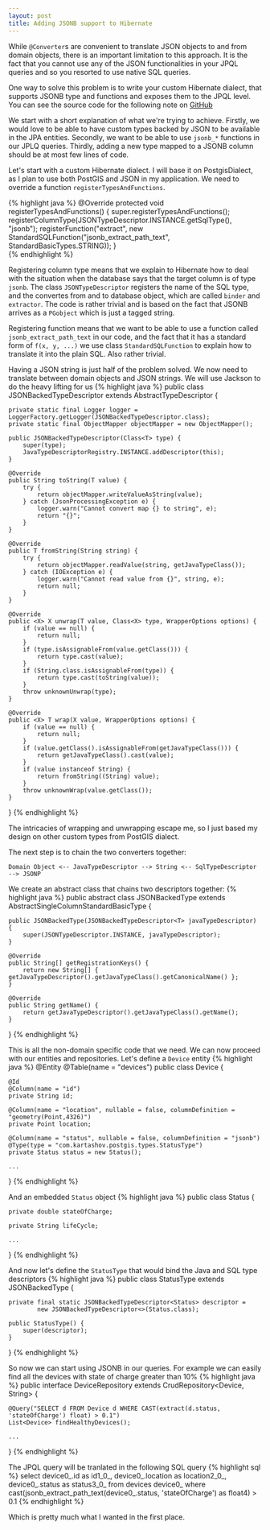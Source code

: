 ```yaml
---
layout: post
title: Adding JSONB support to Hibernate
---
```


While `@Converter`s are convenient to translate JSON objects to and from domain objects, there is an important limitation to this approach.
It is the fact that you cannot use any of the JSON functionalities in your JPQL queries and so you resorted to use native SQL queries.

One way to solve this problem is to write your custom Hibernate dialect, that supports JSONB type and functions and exposes them to the JPQL level.
You can see the source code for the following note on [GitHub](https://github.com/vasily-kartashov/postgis-spring-data-jpa-example/commit/8e2409def78b611bcb3d18d070e36ab65c61443f)

We start with a short explanation of what we're trying to achieve. Firstly, we would love to be able to have custom types backed by JSON to be available in the JPA entities.
Secondly, we want to be able to use `jsonb_*` functions in our JPLQ queries. Thirdly, adding a new type mapped to a JSONB column should be at most few lines of code.

Let's start with a custom Hibernate dialect. I will base it on PostgisDialect, as I plan to use both PostGIS and JSON in my application. We need to override a function `registerTypesAndFunctions`.

{% highlight java %}
@Override
protected void registerTypesAndFunctions() {
    super.registerTypesAndFunctions();
    registerColumnType(JSONTypeDescriptor.INSTANCE.getSqlType(), "jsonb");
    registerFunction("extract",
            new StandardSQLFunction("jsonb_extract_path_text", StandardBasicTypes.STRING));
}						    
{% endhighlight %}

Registering column type means that we explain to Hibernate how to deal with the situation when the database says that the target column is of type `jsonb`.
The class `JSONTypeDescriptor` registers the name of the SQL type, and the convertes from and to database object, which are called `binder` and `extractor`.
The code is rather trivial and is based on the fact that JSONB arrives as a `PGobject` which is just a tagged string.

Registering function means that we want to be able to use a function called `jsonb_extract_path_text` in our code, and the fact that it has a standard form of
`f(x, y, ...)` we use class `StandardSQLFunction` to explain how to translate it into the plain SQL. Also rather trivial.

Having a JSON string is just half of the problem solved. We now need to translate between domain objects and JSON strings. We will use Jackson to do the heavy lifting for us
{% highlight java %}
public class JSONBackedTypeDescriptor<T> extends AbstractTypeDescriptor<T> {

    private static final Logger logger = LoggerFactory.getLogger(JSONBackedTypeDescriptor.class);
    private static final ObjectMapper objectMapper = new ObjectMapper();

    public JSONBackedTypeDescriptor(Class<T> type) {
        super(type);
        JavaTypeDescriptorRegistry.INSTANCE.addDescriptor(this);
    }

    @Override
    public String toString(T value) {
        try {
            return objectMapper.writeValueAsString(value);
        } catch (JsonProcessingException e) {
            logger.warn("Cannot convert map {} to string", e);
            return "{}";
        }
    }

    @Override
    public T fromString(String string) {
        try {
            return objectMapper.readValue(string, getJavaTypeClass());
        } catch (IOException e) {
            logger.warn("Cannot read value from {}", string, e);
            return null;
        }
    }

    @Override
    public <X> X unwrap(T value, Class<X> type, WrapperOptions options) {
        if (value == null) {
            return null;
        }
        if (type.isAssignableFrom(value.getClass())) {
            return type.cast(value);
        }
        if (String.class.isAssignableFrom(type)) {
            return type.cast(toString(value));
        }
        throw unknownUnwrap(type);
    }

    @Override
    public <X> T wrap(X value, WrapperOptions options) {
        if (value == null) {
            return null;
        }
        if (value.getClass().isAssignableFrom(getJavaTypeClass())) {
            return getJavaTypeClass().cast(value);
        }
        if (value instanceof String) {
            return fromString((String) value);
        }
        throw unknownWrap(value.getClass());
    }
}
{% endhighlight %}

The intricacies of wrapping and unwrapping escape me, so I just based my design on other custom types from PostGIS dialect.

The next step is to chain the two converters together:

    Domain Object <-- JavaTypeDescriptor --> String <-- SqlTypeDescriptor --> JSONP

We create an abstract class that chains two descriptors together:
{% highlight java %}
public abstract class JSONBackedType<T> extends AbstractSingleColumnStandardBasicType<T> {

    public JSONBackedType(JSONBackedTypeDescriptor<T> javaTypeDescriptor) {
        super(JSONTypeDescriptor.INSTANCE, javaTypeDescriptor);
    }

    @Override
    public String[] getRegistrationKeys() {
        return new String[] { getJavaTypeDescriptor().getJavaTypeClass().getCanonicalName() };
    }

    @Override
    public String getName() {
        return getJavaTypeDescriptor().getJavaTypeClass().getName();
    }
}
{% endhighlight %}

This is all the non-domain specific code that we need. We can now proceed with our entities and repositories. Let's define a `Device` entity
{% highlight java %}
@Entity
@Table(name = "devices")
public class Device {

    @Id
    @Column(name = "id")
    private String id;

    @Column(name = "location", nullable = false, columnDefinition = "geometry(Point,4326)")
    private Point location;

    @Column(name = "status", nullable = false, columnDefinition = "jsonb")
    @Type(type = "com.kartashov.postgis.types.StatusType")
    private Status status = new Status();

    ...
}
{% endhighlight %}

And an embedded `Status` object
{% highlight java %}
public class Status {

    private double stateOfCharge;

    private String lifeCycle;

    ...
}
{% endhighlight %}

And now let's define the `StatusType` that would bind the Java and SQL type descriptors
{% highlight java %}
public class StatusType extends JSONBackedType<Status> {

    private final static JSONBackedTypeDescriptor<Status> descriptor =
            new JSONBackedTypeDescriptor<>(Status.class);

    public StatusType() {
        super(descriptor);
    }
}
{% endhighlight %}

So now we can start using JSONB in our queries. For example we can easily find all the devices with state of charge greater than 10%
{% highlight java %}
public interface DeviceRepository extends CrudRepository<Device, String> {

    @Query("SELECT d FROM Device d WHERE CAST(extract(d.status, 'stateOfCharge') float) > 0.1")
    List<Device> findHealthyDevices();

    ...
}
{% endhighlight %}

The JPQL query will be tranlated in the following SQL query
{% highlight sql %}
select device0_.id as id1_0_,
       device0_.location as location2_0_,
       device0_.status as status3_0_
  from devices device0_
 where cast(jsonb_extract_path_text(device0_.status, 'stateOfCharge') as float4) > 0.1
{% endhighlight %}

Which is pretty much what I wanted in the first place.
